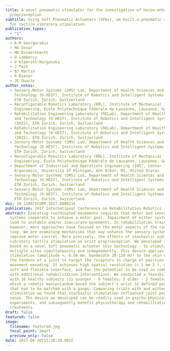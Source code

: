 ```yaml
---
title: A novel pneumatic stimulator for the investigation of noise-enhanced
  proprioception
subtitle: Using Soft Pneumatic Actuators (SPAs), we built a pneumatic actuator
  for tactile vibratory stimulation.
publication_types:
  - "1"
authors:
  - A-M Georgarakis
  - HA Sonar
  - MD Rinderknecht
  - O Lambercy
  - V Klamroth-Marganska
  - J Paik
  - BJ Martin
  - R Riener
  - JE Duarte
author_notes:
  - Sensory-Motor Systems (SMS) Lab, Department of Health Sciences and
    Technology (D-HEST), Institute of Robotics and Intelligent Systems (IRIS),
    ETH Zurich, Zurich, Switzerland
  - Reconfigurable Robotics Laboratory (RRL), Institute of Mechanical
    Engineering, École Polytechnique Fédérale de Lausanne, Lausanne, Switzerland
  - Rehabilitation Engineering Laboratory (RELab), Department of Health Sciences
    and Technology (D-HEST), Institute of Robotics and Intelligent Systems
    (IRIS), ETH Zurich, Zurich, Switzerland
  - Rehabilitation Engineering Laboratory (RELab), Department of Health Sciences
    and Technology (D-HEST), Institute of Robotics and Intelligent Systems
    (IRIS), ETH Zurich, Zurich, Switzerland
  - Sensory-Motor Systems (SMS) Lab, Department of Health Sciences and
    Technology (D-HEST), Institute of Robotics and Intelligent Systems (IRIS),
    ETH Zurich, Zurich, Switzerland
  - Reconfigurable Robotics Laboratory (RRL), Institute of Mechanical
    Engineering, École Polytechnique Fédérale de Lausanne, Lausanne, Switzerland
  - Department of Industrial and Operations Engineering (IOE), Center for
    Ergonomics, University of Michigan, Ann Arbor, MI, United States
  - Sensory-Motor Systems (SMS) Lab, Department of Health Sciences and
    Technology (D-HEST), Institute of Robotics and Intelligent Systems (IRIS),
    ETH Zurich, Zurich, Switzerland
  - Sensory-Motor Systems (SMS) Lab, Department of Health Sciences and
    Technology (D-HEST), Institute of Robotics and Intelligent Systems (IRIS),
    ETH Zurich, Zurich, Switzerland
doi: 10.1109/ICORR.2017.8009216
publication: 2017 International Conference on Rehabilitation Robotics (ICORR)
abstract: Executing coordinated movements requires that motor and sensory
  systems cooperate to achieve a motor goal. Impairment of either system may
  lead to unstable and/or inaccurate movements. In rehabilitation training,
  however, most approaches have focused on the motor aspects of the control
  loop. We are examining mechanisms that may enhance the sensory system to
  improve motor control. More precisely, the effects of stochastic subliminal
  vibratory tactile stimulation on wrist proprioception. We developed a device -
  based on a novel soft pneumatic actuator skin technology - to stimulate
  multiple sites simultaneously and independently. This device applies vibratory
  stimulation (amplitude <; 0.50 mm, bandwidth 20-120 Hz) to the skin overlaying
  the tendons of a joint to target the receptors in charge of position and
  movement encoding. It achieves high spatial resolution (< 1 mm 2 ), uses a
  soft and flexible interface, and has the potential to be used in combination
  with additional rehabilitation interventions. We conducted a feasibility study
  with 16 healthy subjects (11 younger - 6 females; 5 older - 2 females) in
  which a robotic manipulandum moved the subject's wrist to defined positions
  that had to be matched with a gauge. Comparing trials with and without
  stimulation we found that stochastic stimulation influenced joint position
  sense. The device we developed can be readily used in psycho-physical
  experiments, and subsequently benefit physiotherapy and rehabilitation
  treatments.
draft: false
featured: false
image:
  filename: featured.jpg
  focal_point: Smart
  preview_only: false
date: 2017-06-26T11:20:20.992Z
---
```

